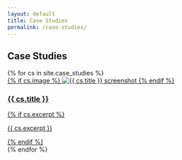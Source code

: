 ```yaml
---
layout: default
title: Case Studies
permalink: /case-studies/
---
```


<div class="container">
  <h2>Case Studies</h2>
  <div class="cards">
    {% for cs in site.case_studies %}
      <div class="card">
        <a href="{{ cs.url | relative_url }}">
          {% if cs.image %}
          <img src="{{ cs.image | relative_url }}" alt="{{ cs.title }} screenshot">
          {% endif %}
          <h3>{{ cs.title }}</h3>
          {% if cs.excerpt %}
          <p>{{ cs.excerpt }}</p>
          {% endif %}
        </a>
      </div>
    {% endfor %}
  </div>
</div>
